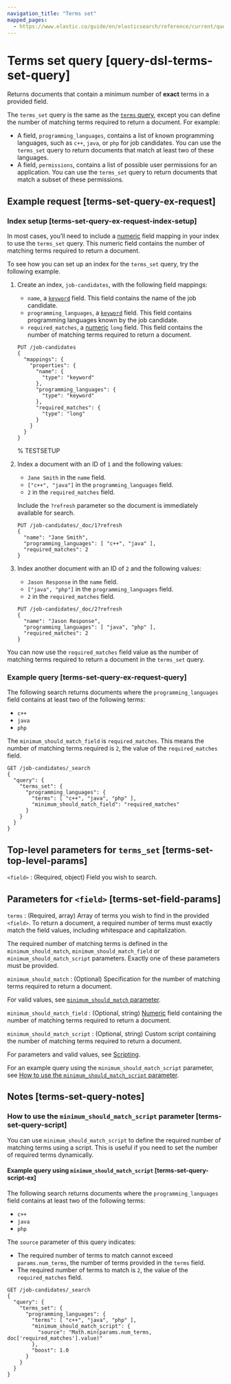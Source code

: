 ```yaml
---
navigation_title: "Terms set"
mapped_pages:
  - https://www.elastic.co/guide/en/elasticsearch/reference/current/query-dsl-terms-set-query.html
---
```


# Terms set query [query-dsl-terms-set-query]


Returns documents that contain a minimum number of **exact** terms in a provided field.

The `terms_set` query is the same as the [`terms` query](/reference/query-languages/query-dsl-terms-query.md), except you can define the number of matching terms required to return a document. For example:

* A field, `programming_languages`, contains a list of known programming languages, such as `c++`, `java`, or `php` for job candidates. You can use the `terms_set` query to return documents that match at least two of these languages.
* A field, `permissions`, contains a list of possible user permissions for an application. You can use the `terms_set` query to return documents that match a subset of these permissions.

## Example request [terms-set-query-ex-request]

### Index setup [terms-set-query-ex-request-index-setup]

In most cases, you’ll need to include a [numeric](/reference/elasticsearch/mapping-reference/number.md) field mapping in your index to use the `terms_set` query. This numeric field contains the number of matching terms required to return a document.

To see how you can set up an index for the `terms_set` query, try the following example.

1. Create an index, `job-candidates`, with the following field mappings:

    * `name`, a [`keyword`](/reference/elasticsearch/mapping-reference/keyword.md) field. This field contains the name of the job candidate.
    * `programming_languages`, a [`keyword`](/reference/elasticsearch/mapping-reference/keyword.md) field. This field contains programming languages known by the job candidate.
    * `required_matches`, a [numeric](/reference/elasticsearch/mapping-reference/number.md) `long` field. This field contains the number of matching terms required to return a document.

    ```console
    PUT /job-candidates
    {
      "mappings": {
        "properties": {
          "name": {
            "type": "keyword"
          },
          "programming_languages": {
            "type": "keyword"
          },
          "required_matches": {
            "type": "long"
          }
        }
      }
    }
    ```
    %  TESTSETUP

2. Index a document with an ID of `1` and the following values:

    * `Jane Smith` in the `name` field.
    * `["c++", "java"]` in the `programming_languages` field.
    * `2` in the `required_matches` field.

    Include the `?refresh` parameter so the document is immediately available for search.

    ```console
    PUT /job-candidates/_doc/1?refresh
    {
      "name": "Jane Smith",
      "programming_languages": [ "c++", "java" ],
      "required_matches": 2
    }
    ```

3. Index another document with an ID of `2` and the following values:

    * `Jason Response` in the `name` field.
    * `["java", "php"]` in the `programming_languages` field.
    * `2` in the `required_matches` field.

    ```console
    PUT /job-candidates/_doc/2?refresh
    {
      "name": "Jason Response",
      "programming_languages": [ "java", "php" ],
      "required_matches": 2
    }
    ```


You can now use the `required_matches` field value as the number of matching terms required to return a document in the `terms_set` query.


### Example query [terms-set-query-ex-request-query]

The following search returns documents where the `programming_languages` field contains at least two of the following terms:

* `c++`
* `java`
* `php`

The `minimum_should_match_field` is `required_matches`. This means the number of matching terms required is `2`, the value of the `required_matches` field.

```console
GET /job-candidates/_search
{
  "query": {
    "terms_set": {
      "programming_languages": {
        "terms": [ "c++", "java", "php" ],
        "minimum_should_match_field": "required_matches"
      }
    }
  }
}
```



## Top-level parameters for `terms_set` [terms-set-top-level-params]

`<field>`
:   (Required, object) Field you wish to search.


## Parameters for `<field>` [terms-set-field-params]

`terms`
:   (Required, array) Array of terms you wish to find in the provided `<field>`. To return a document, a required number of terms must exactly match the field values, including whitespace and capitalization.

The required number of matching terms is defined in the `minimum_should_match`, `minimum_should_match_field` or `minimum_should_match_script` parameters. Exactly one of these parameters must be provided.


`minimum_should_match`
:   (Optional) Specification for the number of matching terms required to return a document.

For valid values, see [`minimum_should_match` parameter](/reference/query-languages/query-dsl-minimum-should-match.md).


`minimum_should_match_field`
:   (Optional, string) [Numeric](/reference/elasticsearch/mapping-reference/number.md) field containing the number of matching terms required to return a document.

`minimum_should_match_script`
:   (Optional, string) Custom script containing the number of matching terms required to return a document.

For parameters and valid values, see [Scripting](docs-content://explore-analyze/scripting.md).

For an example query using the `minimum_should_match_script` parameter, see [How to use the `minimum_should_match_script` parameter](#terms-set-query-script).



## Notes [terms-set-query-notes]

### How to use the `minimum_should_match_script` parameter [terms-set-query-script]

You can use `minimum_should_match_script` to define the required number of matching terms using a script. This is useful if you need to set the number of required terms dynamically.

#### Example query using `minimum_should_match_script` [terms-set-query-script-ex]

The following search returns documents where the `programming_languages` field contains at least two of the following terms:

* `c++`
* `java`
* `php`

The `source` parameter of this query indicates:

* The required number of terms to match cannot exceed `params.num_terms`, the number of terms provided in the `terms` field.
* The required number of terms to match is `2`, the value of the `required_matches` field.

```console
GET /job-candidates/_search
{
  "query": {
    "terms_set": {
      "programming_languages": {
        "terms": [ "c++", "java", "php" ],
        "minimum_should_match_script": {
          "source": "Math.min(params.num_terms, doc['required_matches'].value)"
        },
        "boost": 1.0
      }
    }
  }
}
```




